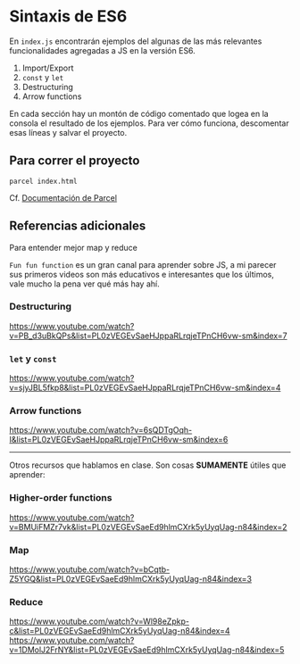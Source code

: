 # Sintaxis de ES6

En `index.js` encontrarán ejemplos del algunas de las más relevantes funcionalidades agregadas a JS en la versión ES6.

1. Import/Export
2. `const` y `let`
3. Destructuring
4. Arrow functions

En cada sección hay un montón de código comentado que logea en la consola el resultado de los ejemplos. Para ver cómo funciona, descomentar esas líneas y salvar el proyecto.

## Para correr el proyecto
`parcel index.html`

Cf. [Documentación de Parcel](https://parceljs.org/)

## Referencias adicionales
Para entender mejor map y reduce

`Fun fun function` es un gran canal para aprender sobre JS, a mi parecer sus primeros videos son más educativos e interesantes que los últimos,
vale mucho la pena ver qué más hay ahí.



### Destructuring
https://www.youtube.com/watch?v=PB_d3uBkQPs&list=PL0zVEGEvSaeHJppaRLrqjeTPnCH6vw-sm&index=7
### `let` y `const`
https://www.youtube.com/watch?v=sjyJBL5fkp8&list=PL0zVEGEvSaeHJppaRLrqjeTPnCH6vw-sm&index=4

### Arrow functions
https://www.youtube.com/watch?v=6sQDTgOqh-I&list=PL0zVEGEvSaeHJppaRLrqjeTPnCH6vw-sm&index=6

---
Otros recursos que hablamos en clase. Son cosas **SUMAMENTE** útiles que aprender:

### Higher-order functions
https://www.youtube.com/watch?v=BMUiFMZr7vk&list=PL0zVEGEvSaeEd9hlmCXrk5yUyqUag-n84&index=2
### Map
https://www.youtube.com/watch?v=bCqtb-Z5YGQ&list=PL0zVEGEvSaeEd9hlmCXrk5yUyqUag-n84&index=3
### Reduce
https://www.youtube.com/watch?v=Wl98eZpkp-c&list=PL0zVEGEvSaeEd9hlmCXrk5yUyqUag-n84&index=4
https://www.youtube.com/watch?v=1DMolJ2FrNY&list=PL0zVEGEvSaeEd9hlmCXrk5yUyqUag-n84&index=5
